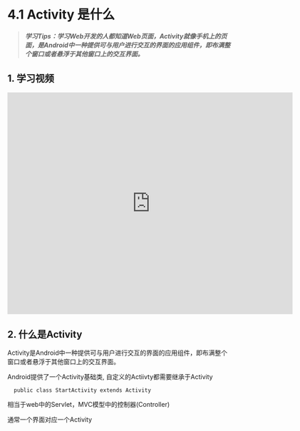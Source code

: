 # 4.1 Activity 是什么

>##### 学习Tips：学习Web开发的人都知道Web页面，Activity就像手机上的页面，是Android中一种提供可与用户进行交互的界面的应用组件，即布满整个窗口或者悬浮于其他窗口上的交互界面。

## 1. 学习视频

<iframe frameborder="0" width="640" height="498" src="https://v.qq.com/iframe/player.html?vid=z0180bhmznp&tiny=0&auto=0" allowfullscreen></iframe>

## 2. 什么是Activity

Activity是Android中一种提供可与用户进行交互的界面的应用组件，即布满整个窗口或者悬浮于其他窗口上的交互界面。

Android提供了一个Activity基础类, 自定义的Actiivty都需要继承于Activity

```
  public class StartActivity extends Activity
```

相当于web中的Servlet，MVC模型中的控制器(Controller)

通常一个界面对应一个Activity

